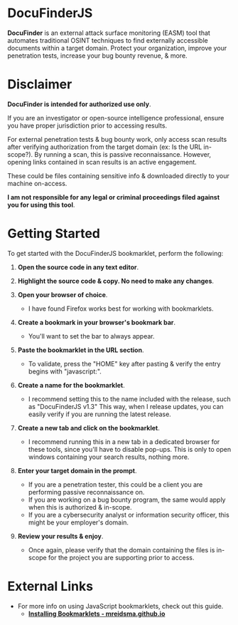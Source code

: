 # DocuFinderJS

**DocuFinder** is an external attack surface monitoring (EASM) tool that automates traditional OSINT techniques to find externally accessible documents within a target domain.
Protect your organization, improve your penetration tests, increase your bug bounty revenue, & more.

# Disclaimer
**DocuFinder is intended for authorized use only**. 

If you are an investigator or open-source intelligence professional, ensure you have proper jurisdiction prior to accessing results. 

For external penetration tests & bug bounty work, only access scan results after verifying authorization from the target domain (ex: Is the URL in-scope?). By running a scan, this is passive reconnaissance. However, opening links contained in scan results is an active engagement. 

These could be files containing sensitive info & downloaded directly to your machine on-access.

**I am not responsible for any legal or criminal proceedings filed against you for using this tool**.

# Getting Started
To get started with the DocuFinderJS bookmarklet, perform the following:

1. **Open the source code in any text editor**.

2. **Highlight the source code & copy. No need to make any changes**.

3. **Open your browser of choice**. 
	- I have found Firefox works best for working with bookmarklets.

4. **Create a bookmark in your browser's bookmark bar**. 
	- You'll want to set the bar to always appear.

5. **Paste the bookmarklet in the URL section**. 
	- To validate, press the "HOME" key after pasting & verify the entry begins with "javascript:".

6. **Create a name for the bookmarklet**.
	- I recommend setting this to the name included with the release, such as "DocuFinderJS v1.3" This way, when I release updates, you can easily verify if you are running the latest release.

7. **Create a new tab and click on the bookmarklet**. 
	- I recommend running this in a new tab in a dedicated browser for these tools, since you'll have to disable pop-ups. This is only to open windows containing your search results, nothing more.

8. **Enter your target domain in the prompt**. 
	- If you are a penetration tester, this could be a client you are performing passive reconnaissance on. 
	- If you are working on a bug bounty program, the same would apply when this is authorized & in-scope. 
	- If you are a cybersecurity analyst or information security officer, this might be your employer's domain.

9. **Review your results & enjoy**. 
	 - Once again, please verify that the domain containing the files is in-scope for the project you are supporting prior to access. 

# External Links

- For more info on using JavaScript bookmarklets, check out this guide.
	- [**Installing Bookmarklets - mreidsma.github.io**](https://mreidsma.github.io/bookmarklets/installing.html)
